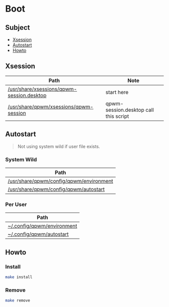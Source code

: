 
# Boot

## Subject

* [Xsession](#xsession)
* [Autostart](#autostart)
* [Howto](#howto)


## Xsession

| Path | Note |
| --- | --- |
| [/usr/share/xsessions/qpwm-session.desktop](xsessions/qpwm-session.desktop) | start here |
| [/usr/share/qpwm/xsessions/qpwm-session](xsessions/qpwm-session) | qpwm-session.desktop call this script |


## Autostart

> Not using system wild if user file exists.

### System Wild

| Path |
| --- |
| [/usr/share/qpwm/config/qpwm/environment](config/qpwm/environment) |
| [/usr/share/qpwm/config/qpwm/autostart](config/qpwm/autostart) |


### Per User

| Path |
| --- |
| [~/.config/qpwm/environment](../config/qpwm/environment) |
| [~/.config/qpwm/autostart](../config/qpwm/autostart) |


## Howto

### Install

``` sh
make install
```

### Remove

``` sh
make remove
```
